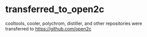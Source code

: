 # transferred_to_open2c
cooltools, cooler, polychrom, distiller, and other repositories were transferred to https://github.com/open2c
